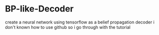 # BP-like-Decoder
create a neural network using tensorflow as a belief propagation decoder
i don't known how to use github
so i go through with the tutorial
